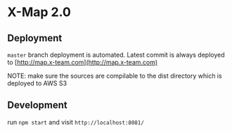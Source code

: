 # X-Map 2.0

## Deployment

`master` branch deployment is automated. Latest commit is always deployed to [http://map.x-team.com](http://map.x-team.com)

NOTE: make sure the sources are compilable to the dist directory which is deployed to AWS S3

## Development
run `npm start` and visit `http://localhost:8081/`
